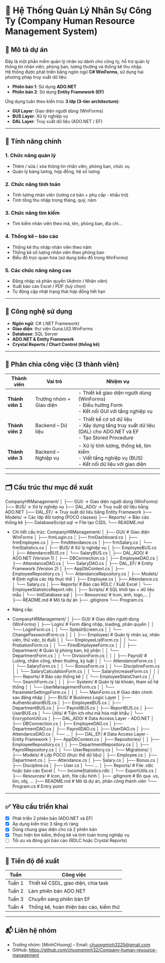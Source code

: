 ﻿# 🧩 Hệ Thống Quản Lý Nhân Sự Công Ty (Company Human Resource Management System)

## 📌 Mô tả dự án
Đây là một phần mềm quản lý nhân sự dành cho công ty, hỗ trợ quản lý thông tin nhân viên, phòng ban, lương thưởng và thống kê thu nhập.  
Hệ thống được phát triển bằng ngôn ngữ **C# WinForms**, sử dụng hai phương pháp truy xuất dữ liệu:

- **Phiên bản 1**: Sử dụng **ADO.NET**
- **Phiên bản 2**: Sử dụng **Entity Framework (EF)**

Ứng dụng tuân theo kiến trúc **3 lớp (3-tier architecture)**:
- **GUI Layer**: Giao diện người dùng (WinForms)
- **BUS Layer**: Xử lý nghiệp vụ
- **DAL Layer**: Truy xuất dữ liệu (ADO.NET / EF)

---

## 🎯 Tính năng chính

### 1. Chức năng quản lý
- Thêm / sửa / xóa thông tin nhân viên, phòng ban, chức vụ
- Quản lý bảng lương, hợp đồng, hệ số lương

### 2. Chức năng tính toán
- Tính lương nhân viên (lương cơ bản + phụ cấp - khấu trừ)
- Tính tổng thu nhập trong tháng, quý, năm

### 3. Chức năng tìm kiếm
- Tìm kiếm nhân viên theo mã, tên, phòng ban, địa chỉ...

### 4. Thống kê – báo cáo
- Thống kê thu nhập nhân viên theo năm
- Thống kê số lượng nhân viên theo phòng ban
- Biểu đồ trực quan hóa (sử dụng biểu đồ trong WinForms)

### 5. Các chức năng nâng cao
- Đăng nhập và phân quyền (Admin / Nhân viên)
- Xuất báo cáo Excel / PDF (tuỳ chọn)
- Tự động cập nhật trạng thái hợp đồng hết hạn

---

## 🔧 Công nghệ sử dụng

- **Ngôn ngữ**: C# (.NET Framework)
- **Giao diện**: thư viện Guna.UI2.WinForms
- **Database**: SQL Server
- **ADO.NET & Entity Framework**
- **Crystal Reports / Chart Control (thống kê)**

---

## 🧠 Phân chia công việc (3 thành viên)

| Thành viên | Vai trò | Nhiệm vụ |
|------------|---------|----------|
| **Thành viên 1** | Trưởng nhóm + Giao diện | - Thiết kế giao diện người dùng (WinForms)<br> - Điều hướng Form<br> - Kết nối GUI với tầng nghiệp vụ |
| **Thành viên 2** | Backend – Dữ liệu | - Thiết kế cơ sở dữ liệu<br> - Xây dựng tầng truy xuất dữ liệu (DAL) cho ADO.NET và EF<br> - Tạo Stored Procedure |
| **Thành viên 3** | Backend – Nghiệp vụ | - Xử lý tính lương, thống kê, tìm kiếm<br> - Viết tầng nghiệp vụ (BUS)<br> - Kết nối dữ liệu với giao diện |

---

## 🗂 Cấu trúc thư mục đề xuất

CompanyHRManagement/
│
├── GUI/ → Giao diện người dùng (WinForms)
├── BUS/ → Xử lý nghiệp vụ
├── DAL_ADO/ → Truy xuất dữ liệu bằng ADO.NET
├── DAL_EF/ → Truy xuất dữ liệu bằng Entity Framework
├── Models/ → Các lớp đối tượng (POCO classes)
├── Reports/ → Báo cáo thống kê
├── DatabaseScript.sql → File tạo CSDL
└── README.md

* Chi tiết cấu trúc:
CompanyHRManagement/
│
├── GUI/                        # Giao diện WinForms
│   ├── frmLogin.cs
│   ├── frmDashboard.cs
│   ├── frmEmployee.cs
│   ├── frmAttendance.cs
│   ├── frmSalary.cs
│   └── frmStatistics.cs
│
├── BUS/                        # Xử lý nghiệp vụ
│   ├── EmployeeBUS.cs
│   ├── AttendanceBUS.cs
│   └── SalaryBUS.cs
│
├── DAL_ADO/                    # ADO.NET (Version 1)
│   ├── DBConnection.cs
│   ├── EmployeeDAO.cs
│   ├── AttendanceDAO.cs
│   └── SalaryDAO.cs
│
├── DAL_EF/                     # Entity Framework (Version 2)
│   ├── AppDbContext.cs
│   ├── EmployeeRepository.cs
│   └── AttendanceRepository.cs
│
├── Models/                     # Định nghĩa các lớp thực thể
│   ├── Employee.cs
│   ├── Attendance.cs
│   └── Salary.cs
│
├── Reports/                    # Báo cáo RDLC / Xuất Excel
│   └── EmployeeStatisticsReport.rdlc
│
├── Scripts/                    # SQL khởi tạo + dữ liệu mẫu
│   └── InitDatabase.sql
│
├── Resources/                  # Icon, ảnh, logo,...
│
├── README.md                   # Mô tả dự án
├── .gitignore
└── Program.cs

* Nâng cấp:
* CompanyHRManagement/
│
├── GUI/                            # Giao diện người dùng (WinForms)
│   ├── Login/                      # Form đăng nhập, loading, phân quyền
│   │   └── LoginForm.cs
│   │   └── SplashScreen.cs
│   │   └── ChangePasswordForm.cs
│   │
│   ├── Employee/                   # Quản lý nhân sự, nhân viên, thử việc, bị đuổi
│   │   └── EmployeeListForm.cs
│   │   └── ProbationForm.cs
│   │   └── FiredEmployeeForm.cs
│   │
│   ├── Department/                # Quản lý phòng ban, bộ phận
│   │   └── DepartmentForm.cs
│   │   └── DivisionForm.cs
│   │
│   ├── Payroll/                   # Lương, chấm công, khen thưởng, kỷ luật
│   │   └── AttendanceForm.cs
│   │   └── SalaryForm.cs
│   │   └── BonusForm.cs
│   │   └── DisciplineForm.cs
│   │   └── SalaryCalculationForm.cs
│   │   └── SalaryIncreaseForm.cs
│   │
│   ├── Reports/                   # Báo cáo thống kê
│   │   └── EmployeeStatsChart.cs
│   │   └── SearchForm.cs
│   │
│   ├── System/                    # Quản lý tài khoản, tham số hệ thống
│   │   └── UserManagementForm.cs
│   │   └── ParameterSettingsForm.cs
│   │
│   └── MainForm.cs                # Giao diện chính sau đăng nhập
│
├── BUS/                            # Business Logic Layer
│   ├── AuthenticationBUS.cs
│   ├── EmployeeBUS.cs
│   ├── DepartmentBUS.cs
│   ├── PayrollBUS.cs
│   ├── ReportBUS.cs
│   ├── UserBUS.cs
│   └── Utils/                     # Tiện ích như mã hóa mật khẩu
│       └── EncryptionUtil.cs
│
├── DAL_ADO/                        # Data Access Layer - ADO.NET
│   ├── DBConnection.cs
│   ├── EmployeeDAO.cs
│   ├── DepartmentDAO.cs
│   ├── PayrollDAO.cs
│   ├── UserDAO.cs
│   ├── AttendanceDAO.cs
│   └── ...
│
├── DAL_EF/                         # Data Access Layer - Entity Framework
│   ├── AppDbContext.cs
│   ├── Repositories/
│   │   ├── EmployeeRepository.cs
│   │   ├── DepartmentRepository.cs
│   │   ├── PayrollRepository.cs
│   │   └── UserRepository.cs
│   └── Migrations/
│
├── Models/                         # Lớp POCO (thực thể dữ liệu)
│   ├── Employee.cs
│   ├── Department.cs
│   ├── Attendance.cs
│   ├── Salary.cs
│   ├── Bonus.cs
│   ├── Discipline.cs
│   ├── User.cs
│   └── ...
│
├── Reports/                        # File .rdlc hoặc báo cáo Excel
│   └── IncomeStatistics.rdlc
│   └── ExportUtils.cs
│
├── Resources/                      # Icon, ảnh, file cấu hình
│
├── .gitignore                      # Bỏ qua .vs, bin, obj, ...
├── README.md                       # Mô tả dự án, phân công thành viên
└── Program.cs                      # Entry point




---

## ✅ Yêu cầu triển khai

- [x] Phát triển 2 phiên bản (ADO.NET và EF)
- [x] Áp dụng kiến trúc 3 tầng rõ ràng
- [x] Dùng chung giao diện cho cả 2 phiên bản
- [x] Thực hiện tìm kiếm, thống kê và tính toán trong nghiệp vụ
- [ ] Tối ưu và đóng gói báo cáo (RDLC hoặc Crystal Reports)

---

## 📅 Tiến độ đề xuất

| Tuần | Công việc |
|------|-----------|
| Tuần 1 | Thiết kế CSDL, giao diện, chia task |
| Tuần 2 | Làm phiên bản ADO.NET |
| Tuần 3 | Chuyển sang phiên bản EF |
| Tuần 4 | Thống kê, hoàn thiện báo cáo, kiểm thử |

---

## 📬 Liên hệ nhóm

- Trưởng nhóm: [MinhCHuong] – Email: chuongminh3225@gmail.com
- GitHub: https://github.com/chuongminh32/Company-human-resource-management

